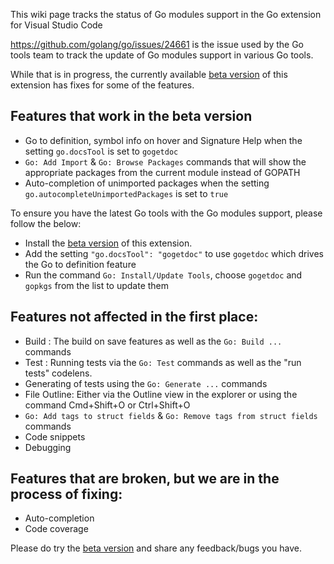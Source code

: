 This wiki page tracks the status of Go modules support in the Go extension for Visual Studio Code

https://github.com/golang/go/issues/24661 is the issue used by the Go tools team to track the update of Go modules support in various Go tools.

While that is in progress, the currently available [beta version](https://github.com/Microsoft/vscode-go/wiki/Use-the-beta-version-of-the-latest-Go-extension) of this extension has fixes for some of the features.

## Features that work in the beta version

- Go to definition, symbol info on hover and Signature Help when the setting `go.docsTool` is set to `gogetdoc` 
- `Go: Add Import` & `Go: Browse Packages` commands that will show the appropriate packages from the current module instead of GOPATH
- Auto-completion of unimported packages when the setting `go.autocompleteUnimportedPackages` is set to `true`


To ensure you have the latest Go tools with the Go modules support, please follow the below:
- Install the [beta version](https://github.com/Microsoft/vscode-go/wiki/Use-the-beta-version-of-the-latest-Go-extension) of this extension.
- Add the setting `"go.docsTool": "gogetdoc"` to use `gogetdoc` which drives the Go to definition feature
- Run the command `Go: Install/Update Tools`, choose `gogetdoc` and `gopkgs` from the list to update them

## Features not affected in the first place:
- Build : The build on save features as well as the `Go: Build ...` commands
- Test : Running tests via the `Go: Test` commands as well as the "run tests" codelens. 
- Generating of tests using the `Go: Generate ...` commands
- File Outline: Either via the Outline view in the explorer or using the command Cmd+Shift+O or Ctrl+Shift+O
- `Go: Add tags to struct fields` & `Go: Remove tags from struct fields` commands
- Code snippets
- Debugging

## Features that are broken, but we are in the process of fixing:
- Auto-completion
- Code coverage  

Please do try the [beta version](https://github.com/Microsoft/vscode-go/wiki/Use-the-beta-version-of-the-latest-Go-extension) and share any feedback/bugs you have.



